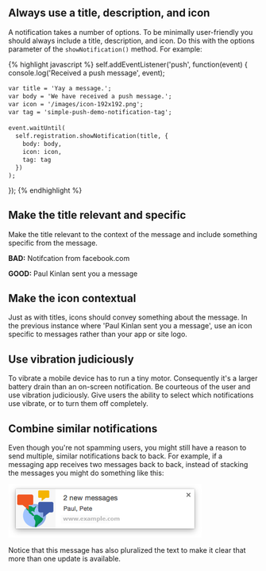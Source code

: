 


## Always use a title, description, and icon

A notification takes a number of options. To be minimally user-friendly you
should always include a title, description, and icon. Do this with the options
parameter of the `showNotification()` method. For example:

{% highlight javascript %} 
  self.addEventListener('push', function(event) {
    console.log('Received a push message', event);

    var title = 'Yay a message.';
    var body = 'We have received a push message.';
    var icon = '/images/icon-192x192.png';
    var tag = 'simple-push-demo-notification-tag';

    event.waitUntil(
      self.registration.showNotification(title, {
        body: body,
        icon: icon,
        tag: tag
      })
    );
  });
{% endhighlight %}

## Make the title relevant and specific

Make the title relevant to the context of the message and include something
specific from the message.

**BAD:** Notifcation from facebook.com

**GOOD:** Paul Kinlan sent you a message

## Make the icon contextual

Just as with titles, icons should convey something about the message. In the
previous instance where 'Paul Kinlan sent you a message', use an
icon specific to messages rather than your app or site logo.

## Use vibration judiciously

To vibrate a mobile device has to run a tiny motor. Consequently it's a larger
battery drain than an on-screen notification. Be courteous of the user and use
vibration judiciously. Give users the ability to select which notifications
use vibrate, or to turn them off completely.

## Combine similar notifications

Even though you're not spamming users, you might still have a reason to send
multiple, similar notifications back to back.  For example, if a messaging app
receives two messages back to back, instead of stacking the messages you might
do something like this:

![Combined notifications](images/combined-notifications.png)

Notice that this message has also pluralized the text to make it clear that
more than one update is available.



